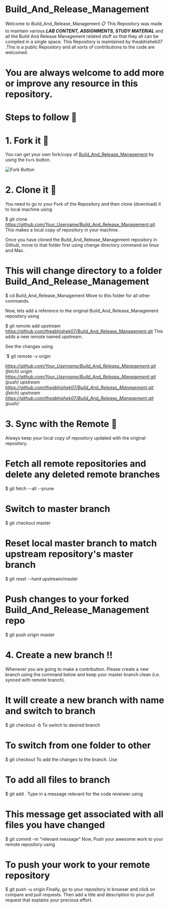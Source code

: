 # Build_And_Release_Management
Welcome to Build_And_Release_Management 📋 This Repository was made to maintain various **_LAB CONTENT, ASSIGNMENTS, STUDY MATERIAL_** and all the Build And Release Management related stuff so that they all can be compiled in a single space. This Repository is maintained by theabhishek07 .This is a public Repository and all sorts of contributions to the code are welcomed.
# You are always welcome to add more or improve any resource in this repository.
# Steps to follow 📜
# 1. Fork it 🍴
You can get your own fork/copy of [Build_And_Release_Management](https://github.com/theabhishek07/Build_And_Release_Management) by using the `Fork` button.

![Fork Button](https://github-images.s3.amazonaws.com/help/bootcamp/Bootcamp-Fork.png)

# 2. Clone it 👥
You need to go to your Fork of the Repository and then clone (download) it to local machine using

$ git clone https://github.com/Your_Username/Build_And_Release_Management.git This makes a local copy of repository in your machine.

Once you have cloned the Build_And_Release_Management repository in Github, move to that folder first using change directory command on linux and Mac.

# This will change directory to a folder Build_And_Release_Management
$ cd Build_And_Release_Management Move to this folder for all other commands.

Now, lets add a reference to the original Build_And_Release_Management repository using

$ git remote add upstream https://github.com/theabhishek07/Build_And_Release_Management.git This adds a new remote named upstream.

See the changes using

`$ git remote -v origin 

*https://github.com/Your_Username/Build_And_Release_Management.git (fetch) origin* *https://github.com/Your_Username/Build_And_Release_Management.git (push) upstream* *https://github.com/theabhishek07/Build_And_Release_Management.git (fetch) upstream* *https://github.com/theabhishek07/Build_And_Release_Management.git (push)*`

# 3. Sync with the Remote 🔄
Always keep your local copy of repository updated with the original repository.

# Fetch all remote repositories and delete any deleted remote branches
$ git fetch --all --prune

# Switch to master branch
$ git checkout master

# Reset local master branch to match upstream repository's master branch
$ git reset --hard upstream/master

# Push changes to your forked Build_And_Release_Management repo
$ git push origin master

# 4. Create a new branch ‼️
Whenever you are going to make a contribution. Please create a new branch using the command below and keep your master branch clean (i.e. synced with remote branch).

# It will create a new branch with name and switch to branch
$ git checkout -b To switch to desired branch

# To switch from one folder to other
$ git checkout To add the changes to the branch. Use

# To add all files to branch
$ git add . Type in a message relevant for the code reveiwer using

# This message get associated with all files you have changed
$ git commit -m "relevant message" Now, Push your awesome work to your remote repository using

# To push your work to your remote repository
$ git push -u origin Finally, go to your repository in browser and click on compare and pull requests. Then add a title and description to your pull request that explains your precious effort.
